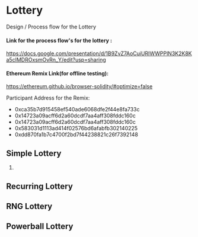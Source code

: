 # Lottery
Design / Process flow for the Lottery


#### Link for the process flow's for the lottery : 
https://docs.google.com/presentation/d/1B9ZvZ7AoCuiURIWWPPlN3K2K8Ka5cIMDROxsmOvRn_Y/edit?usp=sharing


#### Ethereum Remix Link(for offline testing):
https://ethereum.github.io/browser-solidity/#optimize=false


Participant Address for the Remix:
* 0xca35b7d915458ef540ade6068dfe2f44e8fa733c
* 0x14723a09acff6d2a60dcdf7aa4aff308fddc160c
* 0x14723a09acff6d2a60dcdf7aa4aff308fddc160c
* 0x583031d1113ad414f02576bd6afabfb302140225
* 0xdd870fa1b7c4700f2bd7f44238821c26f7392148

## Simple Lottery
1.


## Recurring Lottery
## RNG Lottery
## Powerball Lottery
